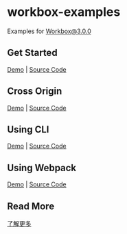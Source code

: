 # workbox-examples

Examples for Workbox@3.0.0

## Get Started

[Demo](https://csbun.github.io/workbox-examples/workbox-get-started/index.html)
|
[Source Code](https://github.com/csbun/workbox-examples/tree/master/workbox-get-started)

## Cross Origin

[Demo](https://csbun.github.io/workbox-examples/workbox-cross-origin/index.html)
|
[Source Code](https://github.com/csbun/workbox-examples/tree/master/workbox-cross-origin)

## Using CLI

[Demo](https://csbun.github.io/workbox-examples/workbox-using-cli/index.html)
|
[Source Code](https://github.com/csbun/workbox-examples/tree/master/workbox-using-cli)

## Using Webpack

[Demo](https://csbun.github.io/workbox-examples/workbox-using-webpack/dist/index.html)
|
[Source Code](https://github.com/csbun/workbox-examples/tree/master/workbox-using-webpack)

## Read More

[了解更多](http://csbun.github.io/blog/2018/02/workbox/)
